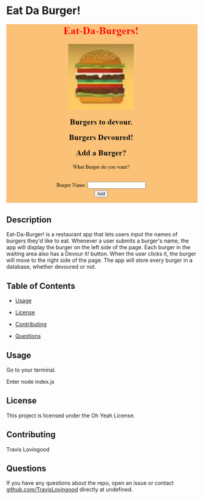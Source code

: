 
# Eat Da Burger!
![Burger](./pics/burger.png)

## Description

Eat-Da-Burger! is a restaurant app that lets users input the names of burgers they'd like to eat. Whenever a user submits a burger's name, the app will display the burger on the left side of the page. Each burger in the waiting area also has a Devour it! button. When the user clicks it, the burger will move to the right side of the page. The app will store every burger in a database, whether devoured or not.

## Table of Contents 

* [Usage](#usage)

* [License](#license)

* [Contributing](#contributing)

* [Questions](#questions)


## Usage

Go to your terminal.

Enter node index.js

## License

This project is licensed under the Oh Yeah License.
  
## Contributing

Travis Lovingood

## Questions


If you have any questions about the repo, open an issue or contact [github.com/TravisLovingood](https://github.com/TravisLovingood) directly at undefined.

